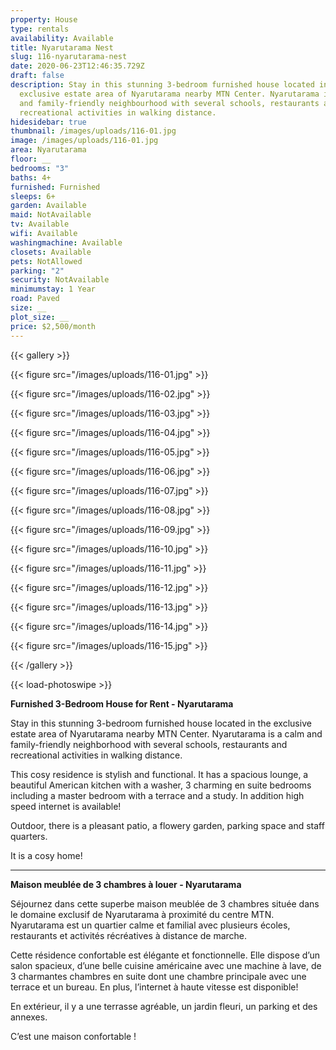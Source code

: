 ```yaml
---
property: House
type: rentals
availability: Available
title: Nyarutarama Nest
slug: 116-nyarutarama-nest
date: 2020-06-23T12:46:35.729Z
draft: false
description: Stay in this stunning 3-bedroom furnished house located in the
  exclusive estate area of Nyarutarama nearby MTN Center. Nyarutarama is a calm
  and family-friendly neighbourhood with several schools, restaurants and
  recreational activities in walking distance. 
hidesidebar: true
thumbnail: /images/uploads/116-01.jpg
image: /images/uploads/116-01.jpg
area: Nyarutarama
floor: __
bedrooms: "3"
baths: 4+
furnished: Furnished
sleeps: 6+
garden: Available
maid: NotAvailable
tv: Available
wifi: Available
washingmachine: Available
closets: Available
pets: NotAllowed
parking: "2"
security: NotAvailable
minimumstay: 1 Year
road: Paved
size: __
plot_size: __
price: $2,500/month
---
```

{{< gallery >}}

{{< figure src="/images/uploads/116-01.jpg" >}}

{{< figure src="/images/uploads/116-02.jpg" >}}

{{< figure src="/images/uploads/116-03.jpg" >}}

{{< figure src="/images/uploads/116-04.jpg" >}}

{{< figure src="/images/uploads/116-05.jpg" >}}

{{< figure src="/images/uploads/116-06.jpg" >}}

{{< figure src="/images/uploads/116-07.jpg" >}}

{{< figure src="/images/uploads/116-08.jpg" >}}

{{< figure src="/images/uploads/116-09.jpg" >}}

{{< figure src="/images/uploads/116-10.jpg" >}}

{{< figure src="/images/uploads/116-11.jpg" >}}

{{< figure src="/images/uploads/116-12.jpg" >}}

{{< figure src="/images/uploads/116-13.jpg" >}}

{{< figure src="/images/uploads/116-14.jpg" >}}

{{< figure src="/images/uploads/116-15.jpg" >}}

{{< /gallery >}}

{{< load-photoswipe >}}

**Furnished 3-Bedroom House for Rent - Nyarutarama**

Stay in this stunning 3-bedroom furnished house located in the exclusive estate area of Nyarutarama nearby MTN Center. Nyarutarama is a calm and family-friendly neighborhood with several schools, restaurants and recreational activities in walking distance.

This cosy residence is stylish and functional. It has a spacious lounge, a beautiful American kitchen with a washer, 3 charming en suite bedrooms including a master bedroom with a terrace and a study. In addition high speed internet is available!

Outdoor, there is a pleasant patio, a flowery garden, parking space and staff quarters.

It is a cosy home!

- - -

**Maison meublée de 3 chambres à louer - Nyarutarama**

Séjournez dans cette superbe maison meublée de 3 chambres située dans le domaine exclusif de Nyarutarama à proximité du centre MTN. Nyarutarama est un quartier calme et familial avec plusieurs écoles, restaurants et activités récréatives à distance de marche.

Cette résidence confortable est élégante et fonctionnelle. Elle dispose d’un salon spacieux, d’une belle cuisine américaine avec une machine à lave, de 3 charmantes chambres en suite dont une chambre principale avec une terrace et un bureau. En plus, l’internet à haute vitesse est disponible!

En extérieur, il y a une terrasse agréable, un jardin fleuri, un parking et des annexes.

C’est une maison confortable !